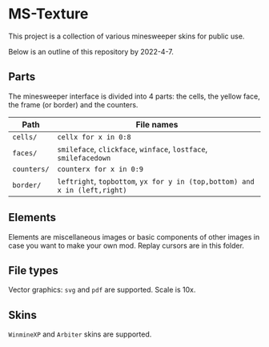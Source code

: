 # MS-Texture

This project is a collection of various minesweeper skins for public use.

Below is an outline of this repository by 2022-4-7.

## Parts
The minesweeper interface is divided into 4 parts: the cells, the yellow face, the frame (or border) and the counters.

|Path|File names|
|-|-|
|`cells/`|`cellx for x in 0:8`|
|`faces/`|`smileface`, `clickface`, `winface`, `lostface`, `smilefacedown`|
|`counters/`|`counterx for x in 0:9`|
|`border/`|`leftright`, `topbottom`, `yx for y in (top,bottom) and x in (left,right)`|

## Elements

Elements are miscellaneous images or basic components of other images in case you want to make your own mod. Replay cursors are in this folder.

## File types
Vector graphics: `svg` and `pdf` are supported. Scale is 10x.

## Skins
`WinmineXP` and `Arbiter` skins are supported.
